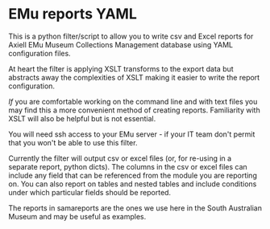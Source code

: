 # EMu reports YAML

This is a python filter/script to allow you to write csv and Excel reports
for Axiell EMu Museum Collections Management database using YAML
configuration files.

At heart the filter is applying XSLT transforms to the export data but
abstracts away the complexities of XSLT making it easier
to write the report configuration.

*If* you are comfortable working on the command line and with text files you may 
find this a more convenient method of creating reports. Familiarity with XSLT
will also be helpful but is not essential.

You will need ssh access to your EMu server - if your IT team don't
permit that you won't be able to use this filter.

Currently the filter will output csv or excel files (or, for re-using
in a separate report, python dicts). The columns in the csv or excel
files can include any field that can be referenced from the module you
are reporting on. You can also report on tables and nested tables and
include conditions under which particular fields should be reported.

The reports in samareports are the ones we use here in the South Australian 
Museum and may be useful as examples.


